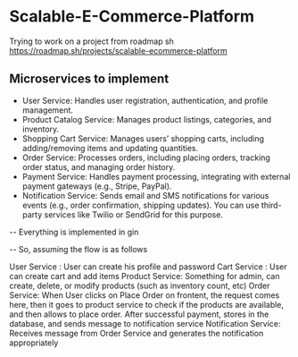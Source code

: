 # Scalable-E-Commerce-Platform
Trying to work on a project from roadmap sh https://roadmap.sh/projects/scalable-ecommerce-platform

## Microservices to implement

- User Service: Handles user registration, authentication, and profile management.
- Product Catalog Service: Manages product listings, categories, and inventory.
- Shopping Cart Service: Manages users’ shopping carts, including adding/removing items and updating quantities.
- Order Service: Processes orders, including placing orders, tracking order status, and managing order history.
- Payment Service: Handles payment processing, integrating with external payment gateways (e.g., Stripe, PayPal).
- Notification Service: Sends email and SMS notifications for various events (e.g., order confirmation, shipping updates). You can use third-party services like Twilio or SendGrid for this purpose.



-- Everything is implemented in gin

-- So, assuming the flow is as follows

User Service : User can create his profile and password
Cart Service : User can create cart and add items
Product Service: Something for admin, can create, delete, or modify products (such as inventory count, etc)
Order Service: When User clicks on Place Order on frontent, the request comes here, then it goes to product service to check if the products are available, and then allows to place order. After successful payment, stores in the database, and sends message to notification service
Notification Service: Receives message from Order Service and generates the notification appropriately